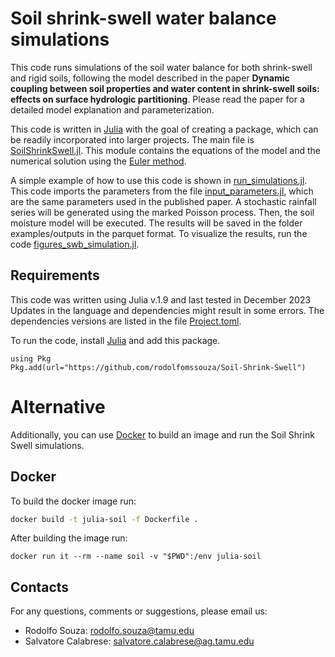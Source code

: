 # Soil shrink-swell water balance simulations

This code runs simulations of the soil water balance for both shrink-swell and rigid soils, following the model described in the paper **Dynamic coupling between soil properties and water content in shrink-swell soils: effects on surface hydrologic partitioning**.
Please read the paper for a detailed model explanation and parameterization.

This code is written in [Julia](https://julialang.org/) with the goal of creating a package, which can be readily incorporated into larger projects.
The main file is [SoilShrinkSwell.jl](src/SoilShrinkSwell.jl).
This module contains the equations of the model and the numerical solution using the [Euler method](https://en.wikipedia.org/wiki/Euler_method).

A simple example of how to use this code is shown in [run_simulations.jl](examples/run_simlation_swb.jl).
This code imports the parameters from the file [input_parameters.jl](examples/input_parameters.jl), which are the same parameters used in the published paper.
A stochastic rainfall series will be generated using the marked Poisson process. Then, the soil moisture model will be executed.
The results will be saved in the folder examples/outputs in the parquet format.
To visualize the results, run the code [figures_swb_simulation.jl](examples/figures_swb_simulation.jl).


## Requirements
This code was written using Julia v.1.9 and last tested in December 2023
Updates in the language and dependencies might result in some errors.
The dependencies versions are listed in the file [Project.toml](Project.toml).

To run the code, install [Julia](https://julialang.org/downloads/) and add this package.

```{julia}
using Pkg
Pkg.add(url="https://github.com/rodolfomssouza/Soil-Shrink-Swell")
```

# Alternative

Additionally, you can use [Docker](https://www.docker.com/) to build an image and run the Soil Shrink Swell simulations.

## Docker

To build the docker image run:

```bash
docker build -t julia-soil -f Dockerfile .
```

After building the image run:

```
docker run it --rm --name soil -v "$PWD":/env julia-soil
```

## Contacts

For any questions, comments or suggestions, please email us:

- Rodolfo Souza: rodolfo.souza@tamu.edu
- Salvatore Calabrese: salvatore.calabrese@ag.tamu.edu

